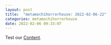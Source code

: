 ```yaml
---
layout: post
title:  "metamochihorrorhouse: 2022-02-06-22"
categories: metamochihorrorhouse
date: 2022-02-06 09:33:07
---
```

Test our [Content](https://github.com/HappyMaki/metamochihorrorhouse-Releases/releases/download/2022-02-06-22/metamochihorrorhouse_2022-02-06-22.zip).

